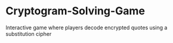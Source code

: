 # Cryptogram-Solving-Game
Interactive game where players decode encrypted quotes using a substitution cipher
